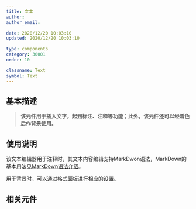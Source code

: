 ```yaml
---
title: 文本
author: 
author_email:

date: 2020/12/20 10:03:10
updated: 2020/12/20 10:03:10

type: components
category: 30001
order: 10

classname: Text
symbol: Text
---
```

## 基本描述

> **该元件用于插入文字，起到标注、注释等功能；此外，该元件还可以经着色后作背景使用。**

## 使用说明

该文本编辑器用于注释时，其文本内容编辑支持MarkDwon语法，MarkDown的基本用法见[MarkDown语法介绍](../../../../features/Other/Markdown/index.md)。

用于背景时，可以通过格式面板进行相应的设置。

## 相关元件

